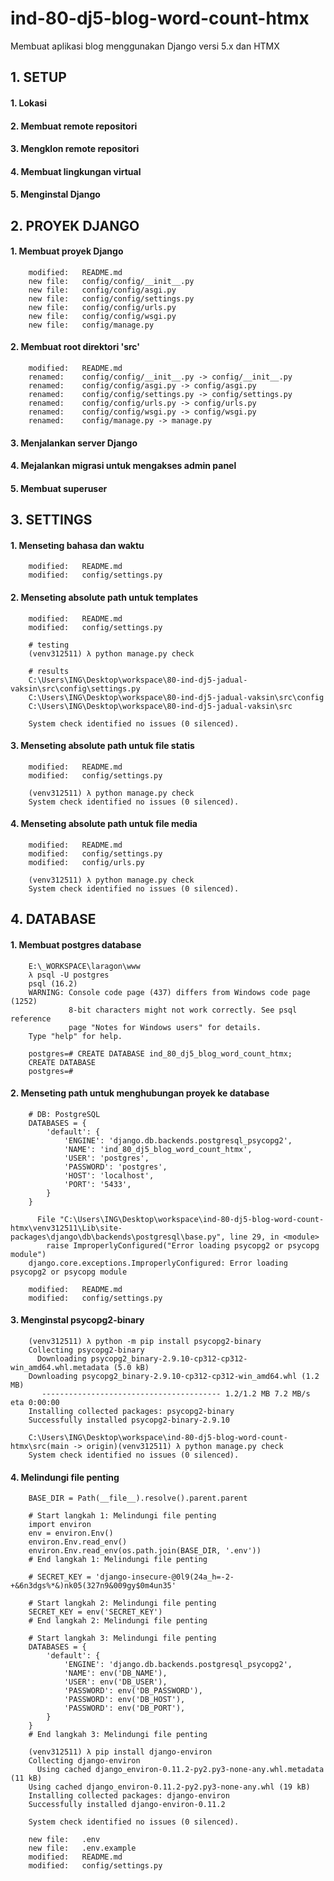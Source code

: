 # ind-80-dj5-blog-word-count-htmx
Membuat aplikasi blog menggunakan Django versi 5.x dan HTMX

## 1. SETUP

#### 1. Lokasi

#### 2. Membuat remote repositori

#### 3. Mengklon remote repositori

#### 4. Membuat lingkungan virtual

#### 5. Menginstal Django


## 2. PROYEK DJANGO

#### 1. Membuat proyek Django

        modified:   README.md
        new file:   config/config/__init__.py
        new file:   config/config/asgi.py
        new file:   config/config/settings.py
        new file:   config/config/urls.py
        new file:   config/config/wsgi.py
        new file:   config/manage.py

#### 2. Membuat root direktori 'src'

        modified:   README.md
        renamed:    config/config/__init__.py -> config/__init__.py
        renamed:    config/config/asgi.py -> config/asgi.py
        renamed:    config/config/settings.py -> config/settings.py
        renamed:    config/config/urls.py -> config/urls.py
        renamed:    config/config/wsgi.py -> config/wsgi.py
        renamed:    config/manage.py -> manage.py

#### 3. Menjalankan server Django

#### 4. Mejalankan migrasi untuk mengakses admin panel

#### 5. Membuat superuser


## 3. SETTINGS

#### 1. Menseting bahasa dan waktu

        modified:   README.md
        modified:   config/settings.py

#### 2. Menseting absolute path untuk templates

        modified:   README.md
        modified:   config/settings.py

        # testing
        (venv312511) λ python manage.py check

        # results
        C:\Users\ING\Desktop\workspace\80-ind-dj5-jadual-vaksin\src\config\settings.py
        C:\Users\ING\Desktop\workspace\80-ind-dj5-jadual-vaksin\src\config
        C:\Users\ING\Desktop\workspace\80-ind-dj5-jadual-vaksin\src

        System check identified no issues (0 silenced).

#### 3. Menseting absolute path untuk file statis

        modified:   README.md
        modified:   config/settings.py

        (venv312511) λ python manage.py check
        System check identified no issues (0 silenced).

#### 4. Menseting absolute path untuk file media

        modified:   README.md
        modified:   config/settings.py
        modified:   config/urls.py

        (venv312511) λ python manage.py check
        System check identified no issues (0 silenced).


## 4. DATABASE

#### 1. Membuat postgres database

        E:\_WORKSPACE\laragon\www
        λ psql -U postgres
        psql (16.2)
        WARNING: Console code page (437) differs from Windows code page (1252)
                 8-bit characters might not work correctly. See psql reference
                 page "Notes for Windows users" for details.
        Type "help" for help.

        postgres=# CREATE DATABASE ind_80_dj5_blog_word_count_htmx;
        CREATE DATABASE
        postgres=#

#### 2. Menseting path untuk menghubungan proyek ke database

        # DB: PostgreSQL
        DATABASES = {
            'default': {
                'ENGINE': 'django.db.backends.postgresql_psycopg2',
                'NAME': 'ind_80_dj5_blog_word_count_htmx', 
                'USER': 'postgres', 
                'PASSWORD': 'postgres',
                'HOST': 'localhost', 
                'PORT': '5433',
            }
        }

          File "C:\Users\ING\Desktop\workspace\ind-80-dj5-blog-word-count-htmx\venv312511\Lib\site-packages\django\db\backends\postgresql\base.py", line 29, in <module>
            raise ImproperlyConfigured("Error loading psycopg2 or psycopg module")
        django.core.exceptions.ImproperlyConfigured: Error loading psycopg2 or psycopg module

        modified:   README.md
        modified:   config/settings.py

#### 3. Menginstal psycopg2-binary

        (venv312511) λ python -m pip install psycopg2-binary
        Collecting psycopg2-binary
          Downloading psycopg2_binary-2.9.10-cp312-cp312-win_amd64.whl.metadata (5.0 kB)
        Downloading psycopg2_binary-2.9.10-cp312-cp312-win_amd64.whl (1.2 MB)
           ---------------------------------------- 1.2/1.2 MB 7.2 MB/s eta 0:00:00
        Installing collected packages: psycopg2-binary
        Successfully installed psycopg2-binary-2.9.10

        C:\Users\ING\Desktop\workspace\ind-80-dj5-blog-word-count-htmx\src(main -> origin)(venv312511) λ python manage.py check
        System check identified no issues (0 silenced).

#### 4. Melindungi file penting

        BASE_DIR = Path(__file__).resolve().parent.parent

        # Start langkah 1: Melindungi file penting
        import environ
        env = environ.Env()
        environ.Env.read_env()
        environ.Env.read_env(os.path.join(BASE_DIR, '.env'))
        # End langkah 1: Melindungi file penting

        # SECRET_KEY = 'django-insecure-@0l9(24a_h=-2-+&6n3dgs%*&)nk05(327n9&009gy$0m4un35'

        # Start langkah 2: Melindungi file penting
        SECRET_KEY = env('SECRET_KEY')
        # End langkah 2: Melindungi file penting

        # Start langkah 3: Melindungi file penting
        DATABASES = {
            'default': {
                'ENGINE': 'django.db.backends.postgresql_psycopg2',
                'NAME': env('DB_NAME'),
                'USER': env('DB_USER'),
                'PASSWORD': env('DB_PASSWORD'),
                'PASSWORD': env('DB_HOST'),
                'PASSWORD': env('DB_PORT'),
            }
        }
        # End langkah 3: Melindungi file penting

        (venv312511) λ pip install django-environ
        Collecting django-environ
          Using cached django_environ-0.11.2-py2.py3-none-any.whl.metadata (11 kB)
        Using cached django_environ-0.11.2-py2.py3-none-any.whl (19 kB)
        Installing collected packages: django-environ
        Successfully installed django-environ-0.11.2

        System check identified no issues (0 silenced).

        new file:   .env
        new file:   .env.example
        modified:   README.md
        modified:   config/settings.py